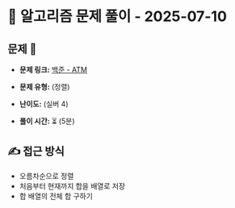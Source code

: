 # 📝 알고리즘 문제 풀이 - 2025-07-10

## 문제 📖

- **문제 링크:** [백준 - ATM](https://www.acmicpc.net/problem/11399)

- **문제 유형:** (정렬)

- **난이도:** (실버 4)

- **풀이 시간:** ⏳ (5분)

## ✍ 접근 방식

- 오름차순으로 정렬
- 처음부터 현재까지 합을 배열로 저장
- 합 배열의 전체 합 구하기
